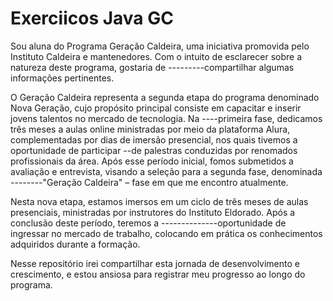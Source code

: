 # Exerciicos Java GC

Sou aluna do Programa Geração Caldeira, uma iniciativa promovida pelo Instituto Caldeira e  mantenedores. Com o intuito de esclarecer sobre a natureza deste programa, gostaria de ---------compartilhar algumas informações pertinentes.

O Geração Caldeira representa a segunda etapa do programa denominado Nova Geração, cujo propósito principal consiste em capacitar e inserir jovens talentos no mercado de tecnologia. Na ----primeira fase, dedicamos três meses a aulas online ministradas por meio da plataforma Alura, complementadas por dias de imersão presencial, nos quais tivemos a oportunidade de participar --de palestras conduzidas por renomados profissionais da área. Após esse período inicial, fomos submetidos a avaliação e entrevista, visando a seleção para a segunda fase, denominada --------"Geração Caldeira" – fase em que me encontro atualmente.

Nesta nova etapa, estamos imersos em um ciclo de três meses de aulas presenciais, ministradas por instrutores do Instituto Eldorado. Após a conclusão deste período, teremos a --------------oportunidade de ingressar no mercado de trabalho, colocando em prática os conhecimentos adquiridos durante a formação.

 Nesse repositório irei  compartilhar esta jornada de desenvolvimento e crescimento, e estou ansiosa para registrar meu progresso ao longo do programa.
